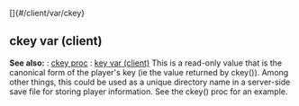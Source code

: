 []{#/client/var/ckey}
## ckey var (client)
**See also:**
:   [ckey proc](#/proc/ckey)
:   [key var (client)](#/client/var/key)
This is a read-only value that is the canonical form of the player\'s
key (ie the value returned by ckey()). Among other things, this could be
used as a unique directory name in a server-side save file for storing
player information. See the ckey() proc for an example.
